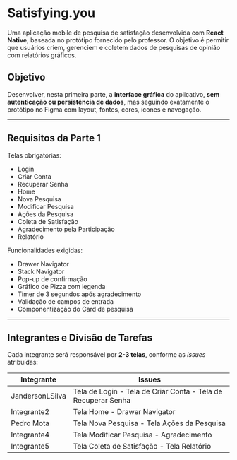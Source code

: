 # Satisfying.you

Uma aplicação mobile de pesquisa de satisfação desenvolvida com **React Native**, baseada no protótipo fornecido pelo professor. O objetivo é permitir que usuários criem, gerenciem e coletem dados de pesquisas de opinião com relatórios gráficos.

## Objetivo

Desenvolver, nesta primeira parte, a **interface gráfica** do aplicativo, **sem autenticação ou persistência de dados**, mas seguindo exatamente o protótipo no Figma com layout, fontes, cores, ícones e navegação.

---

## Requisitos da Parte 1

Telas obrigatórias:
- Login  
- Criar Conta  
- Recuperar Senha  
- Home  
- Nova Pesquisa  
- Modificar Pesquisa  
- Ações da Pesquisa  
- Coleta de Satisfação  
- Agradecimento pela Participação  
- Relatório

Funcionalidades exigidas:
- Drawer Navigator  
- Stack Navigator  
- Pop-up de confirmação  
- Gráfico de Pizza com legenda  
- Timer de 3 segundos após agradecimento  
- Validação de campos de entrada  
- Componentização do Card de pesquisa

---

## Integrantes e Divisão de Tarefas

Cada integrante será responsável por **2-3 telas**, conforme as *issues* atribuídas:

| Integrante | Issues |
|-----------|------------------|
| JandersonLSilva | Tela de Login - Tela de Criar Conta - Tela de Recuperar Senha |
| Integrante2 | Tela Home - Drawer Navigator |
| Pedro Mota | Tela Nova Pesquisa - Tela Ações da Pesquisa |
| Integrante4 | Tela Modificar Pesquisa - Agradecimento |
| Integrante5 | Tela Coleta de Satisfação - Tela Relatório |



